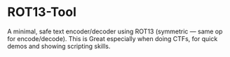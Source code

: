 # ROT13-Tool
A minimal, safe text encoder/decoder using ROT13 (symmetric — same op for encode/decode). This is Great especially when doing CTFs, for quick demos and showing scripting skills.
